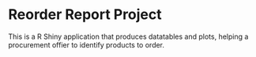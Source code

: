 # Reorder Report Project

This is a R Shiny application that produces datatables and plots, helping a procurement offier to identify products to order.
